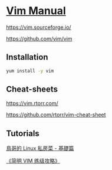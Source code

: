 # [Vim Manual](https://github.com/mrhuangyuhui/vim)

<https://vim.sourceforge.io/>

<https://github.com/vim/vim>

## Installation

```bash
yum install -y vim
```

## Cheat-sheets

<https://vim.rtorr.com/>

<https://github.com/rtorr/vim-cheat-sheet>

## Tutorials

[鳥哥的 Linux 私房菜 - 基礎篇](http://linux.vbird.org/linux_basic/0310vi.php)

[《简明 VIM 练级攻略》](https://coolshell.cn/articles/5426.html)
